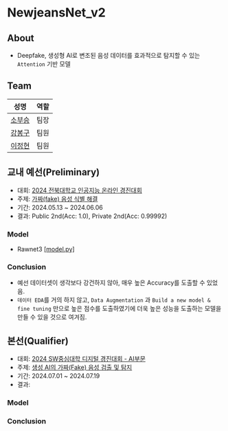 # NewjeansNet_v2

## About

- Deepfake, 생성형 AI로 변조된 음성 데이터를 효과적으로 탐지할 수 있는 `Attention` 기반 모델

## Team

| 성명                                   | 역할 |
| -------------------------------------- | ---- |
| [소부승](https://github.com/bootkorea) | 팀장 |
| [강봉구](https://github.com/rkdbq)     | 팀원 |
| [이정현](https://github.com/afpine)    | 팀원 |

## 교내 예선(Preliminary)

- 대회: [2024 전북대학교 인공지능 온라인 경진대회](https://swuniv.jbnu.ac.kr/main/jbnusw?gc=Program&do=sinform&spcate=12&program_id=nyJFfj-bw1f662ee625&page=2&psin_id=KKzixIg9k1n662ee625)
- 주제: [가짜(fake) 음성 식별 해결](https://www.kaggle.com/competitions/2024-jbnu-competition-revised)
- 기간: 2024.05.13 ~ 2024.06.06
- 결과: Public 2nd(Acc: 1.0), Private 2nd(Acc: 0.99992)

### Model

- Rawnet3 [[model.py]](https://github.com/bootkorea/swuniv/preliminary/model.py)

### Conclusion

- 예선 데이터셋이 생각보다 강건하지 않아, 매우 높은 Accuracy를 도출할 수 있었음.
- `데이터 EDA`를 거의 하지 않고, `Data Augmentation` 과 `Build a new model & fine tuning` 만으로 높은 점수를 도출하였기에 더욱 높은 성능을 도출하는 모델을 만들 수 있을 것으로 여겨짐.

## 본선(Qualifier)

- 대회: [2024 SW중심대학 디지털 경진대회 - AI부문](https://www.swuniv.kr/60/?q=YToxOntzOjEyOiJrZXl3b3JkX3R5cGUiO3M6MzoiYWxsIjt9&bmode=view&idx=18303100&t=board)
- 주제: [생성 AI의 가짜(Fake) 음성 검출 및 탐지](https://bit.ly/swuniv2024_ai)
- 기간: 2024.07.01 ~ 2024.07.19
- 결과:

### Model

### Conclusion
